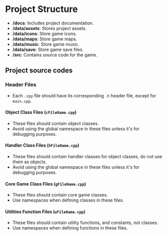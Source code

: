 # Project Structure

- **/docs**: Includes project documentation.
- **/data/assets**: Stores project assets.
- **/data/icons**: Store game icons.
- **/data/maps**: Store game maps.
- **/data/music**: Store game music.
- **/data/save**: Store game save files.
- **/src**: Contains source code for the game.

## Project source codes

### Header Files

- Each `.cpp` file should have its corresponding `.h` header file, except for `main.cpp`.

#### Object Class Files (`cFileName.cpp`)

- These files should contain object classes.
- Avoid using the global namespace in these files unless it's for debugging purposes.

#### Handler Class Files (`hFileName.cpp`)

- These files should contain handler classes for object classes, do not use them as objects.
- Avoid using the global namespace in these files unless it's for debugging purposes.

#### Core Game Class Files (`gFileName.cpp`)

- These files should contain core game classes.
- Use namespaces when defining classes in these files.

#### Utilities Function Files (`uFileName.cpp`)

- These files should contain utility functions, and constants, not classes.
- Use namespaces when defining functions in these files.
